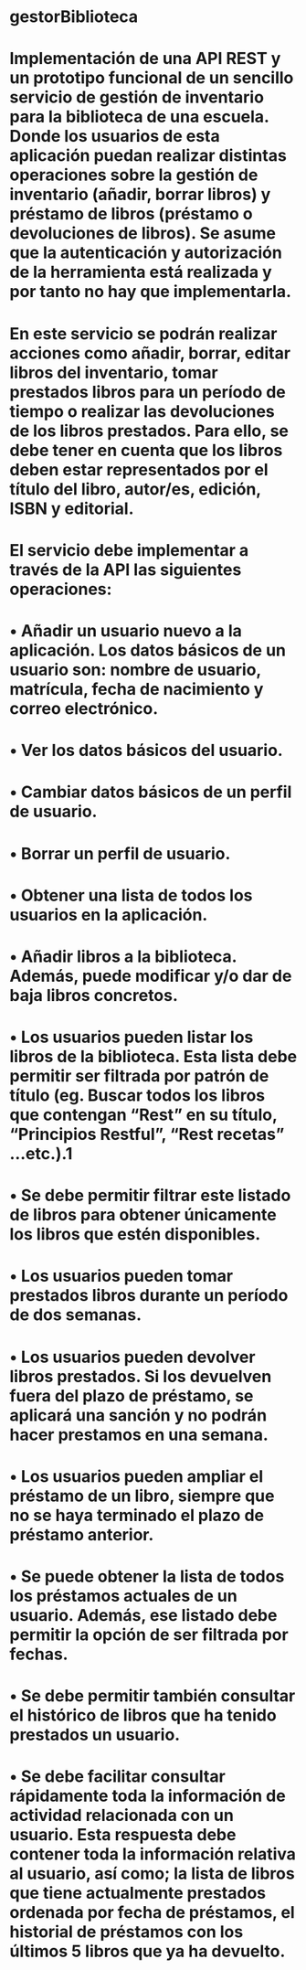 # gestorBiblioteca
# Implementación de una API REST y un prototipo funcional de un sencillo servicio de gestión de inventario para la biblioteca de una escuela. Donde los usuarios de esta aplicación puedan realizar distintas operaciones sobre la gestión de inventario (añadir, borrar libros) y préstamo de libros (préstamo o devoluciones de libros). Se asume que la autenticación y autorización de la herramienta está realizada y por tanto no hay que implementarla.
# En este servicio se podrán realizar acciones como añadir, borrar, editar libros del inventario, tomar prestados libros para un período de tiempo o realizar las devoluciones de los libros prestados. Para ello, se debe tener en cuenta que los libros deben estar representados por el título del libro, autor/es, edición, ISBN y editorial.
# El servicio debe implementar a través de la API las siguientes operaciones:
# • Añadir un usuario nuevo a la aplicación. Los datos básicos de un usuario son: nombre de usuario, matrícula, fecha de nacimiento y correo electrónico.
# • Ver los datos básicos del usuario.
# • Cambiar datos básicos de un perfil de usuario.
# • Borrar un perfil de usuario.
# • Obtener una lista de todos los usuarios en la aplicación.
# • Añadir libros a la biblioteca. Además, puede modificar y/o dar de baja libros concretos.
# • Los usuarios pueden listar los libros de la biblioteca. Esta lista debe permitir ser filtrada por patrón de título (eg. Buscar todos los libros que contengan “Rest” en su título, “Principios Restful”, “Rest recetas” …etc.).1
# • Se debe permitir filtrar este listado de libros para obtener únicamente los libros que estén disponibles.
# • Los usuarios pueden tomar prestados libros durante un período de dos semanas.
# • Los usuarios pueden devolver libros prestados. Si los devuelven fuera del plazo de préstamo, se aplicará una sanción y no podrán hacer prestamos en una semana.
# • Los usuarios pueden ampliar el préstamo de un libro, siempre que no se haya terminado el plazo de préstamo anterior.
# • Se puede obtener la lista de todos los préstamos actuales de un usuario. Además, ese listado debe permitir la opción de ser filtrada por fechas.
# • Se debe permitir también consultar el histórico de libros que ha tenido prestados un usuario.
# • Se debe facilitar consultar rápidamente toda la información de actividad relacionada con un usuario. Esta respuesta debe contener toda la información relativa al usuario, así como; la lista de libros que tiene actualmente prestados ordenada por fecha de préstamos, el historial de préstamos con los últimos 5 libros que ya ha devuelto.
